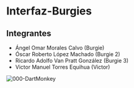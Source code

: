 # Interfaz-Burgies

## Integrantes  
- Ángel Omar Morales Calvo (Burgie)
- Óscar Roberto López Machado (Burgie 2)
- Ricardo Adolfo Van Pratt González (Burgie 3)
- Victor Manuel Torres Equihua (Victor)

![000-DartMonkey](https://github.com/Burgie80/Interfaz-Burgies/assets/147211017/8fbfba42-1f11-44b3-b7aa-12653c816ef0)
